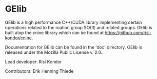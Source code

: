 # GElib

GElib is a high performance C++/CUDA library implementing certain operations related to the roation group SO(3) and related groups. GElib is built atop the cnine library which can be found at https://github.com/risi-kondor/cnine. 

Documentation for GElib can be found in the 'doc' directory. GElib is released under the Mozilla Public License v. 2.0..

Lead developer: Risi Kondor

Contributors: Erik Henning Thiede
